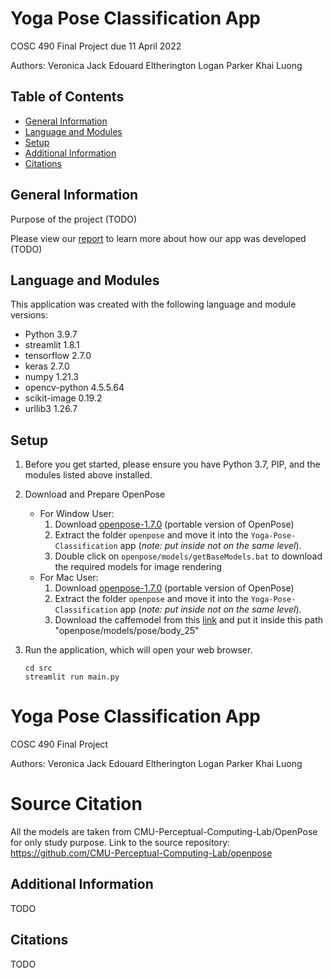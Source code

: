 # Yoga Pose Classification App
COSC 490 Final Project due 11 April 2022

Authors:
    Veronica Jack
    Edouard Eltherington
    Logan Parker
    Khai Luong

## Table of Contents
* [General Information](#general-information)
* [Language and Modules](#language-and-modules)
* [Setup](#setup)
* [Additional Information](#additional-information)
* [Citations](#citations)

## General Information

Purpose of the project (TODO)

Please view our [report]() to learn more about how our app was developed (TODO)

## Language and Modules
This application was created with the following language and module versions:

- Python 3.9.7
- streamlit 1.8.1
- tensorflow 2.7.0
- keras 2.7.0
- numpy 1.21.3
- opencv-python 4.5.5.64
- scikit-image 0.19.2
- urllib3 1.26.7

## Setup
1. Before you get started, please ensure you have Python 3.7, PIP, and the modules listed above installed.

2. Download and Prepare OpenPose 
    - For Window User:
        1. Download [openpose-1.7.0](https://github.com/CMU-Perceptual-Computing-Lab/openpose/releases/tag/v1.7.0) (portable version of OpenPose)
        2. Extract the folder `openpose` and move it into the `Yoga-Pose-Classification` app (*note: put inside not on the same level*).
        3. Double click on `openpose/models/getBaseModels.bat` to download the required models for image rendering
    - For Mac User:
        1. Download [openpose-1.7.0](https://github.com/CMU-Perceptual-Computing-Lab/openpose/releases/tag/v1.7.0) (portable version of OpenPose)
        2. Extract the folder `openpose` and move it into the `Yoga-Pose-Classification` app (*note: put inside not on the same level*).
        3. Download the caffemodel from this [link](https://www.kaggle.com/datasets/changethetuneman/openpose-model?select=pose_iter_584000.caffemodel) and put it inside this path "openpose/models/pose/body_25"


3. Run the application, which will open your web browser.

    ```
    cd src
    streamlit run main.py
    ```
# Yoga Pose Classification App
COSC 490 Final Project

Authors:
    Veronica Jack
    Edouard Eltherington
    Logan Parker
    Khai Luong

# Source Citation
All the models are taken from CMU-Perceptual-Computing-Lab/OpenPose for only study purpose.
Link to the source repository: https://github.com/CMU-Perceptual-Computing-Lab/openpose

## Additional Information
TODO

## Citations
TODO
